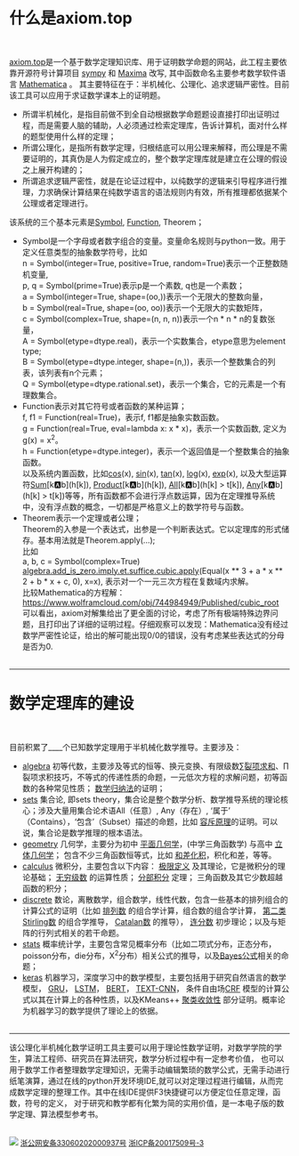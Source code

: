 # 什么是axiom.top  
  <br>

[axiom.top](../axiom.php)是一个基于数学定理知识库、用于证明数学命题的网站，此工程主要依靠开源符号计算项目 
[sympy](https://github.com/sympy/sympy) 和 
[Maxima](http://maxima.sourceforge.net) 改写, 其中函数命名主要参考数学软件语言
[Mathematica](https://reference.wolfram.com/language/index.html.en?source=footer)
。 其主要特征在于：半机械化、公理化、追求逻辑严密性。目前该工具可以应用于求证数学课本上的证明题。
	
	
* 所谓半机械化，是指目前做不到全自动根据数学命题题设直接打印出证明过程，而是需要人脑的辅助，人必须通过检索定理库，告诉计算机，面对什么样的题型使用什么样的定理；
* 所谓公理化，是指所有数学定理，归根结底可以用公理来解释，而公理是不需要证明的，其真伪是人为假定成立的，整个数学定理库就是建立在公理的假设之上展开构建的；
* 所谓追求逻辑严密性，就是在论证过程中，以纯数学的逻辑来引导程序进行推理，力求确保计算结果在纯数学语言的语法规则内有效，所有推理都依据某个公理或者定理进行。

该系统的三个基本元素是[Symbol](../axiom.php?symbol=Symbol), [Function](../axiom.php?symbol=Function), Theorem；
* Symbol是一个字母或者数字组合的变量。变量命名规则与python一致。用于定义任意类型的抽象数学符号，比如  
n = Symbol(integer=True, positive=True, random=True)表示一个正整数随机变量,   
p, q = Symbol(prime=True)表示p是一个素数, q也是一个素数；   
a = Symbol(integer=True, shape=(oo,))表示一个无限大的整数向量，  
b = Symbol(real=True, shape=(oo, oo))表示一个无限大的实数矩阵，  
c = Symbol(complex=True, shape=(n, n, n))表示一个n * n * n的复数张量，  
A = Symbol(etype=dtype.real)，表示一个实数集合，etype意思为element type;  
B = Symbol(etype=dtype.integer, shape=(n,))，表示一个整数集合的列表，该列表有n个元素；  
Q = Symbol(etype=dtype.rational.set)，表示一个集合，它的元素是一个有理数集合。
* Function表示对其它符号或者函数的某种运算；  
f, f1 = Function(real=True)，表示f, f1都是抽象实数函数。  
g = Function(real=True, eval=lambda x: x \* x)，表示一个实数函数, 定义为g(x) = x<sup>2</sup>。  
h = Function(etype=dtype.integer)，表示一个返回值是一个整数集合的抽象函数。  
以及系统内置函数，比如[cos](../axiom.php?symbol=cos)(x), [sin](../axiom.php?symbol=sin)(x), [tan](../axiom.php?symbol=tan)(x), [log](../axiom.php?symbol=log)(x), [exp](../axiom.php?symbol=exp)(x), 以及大型运算符[Sum](../axiom.php?symbol=Sum)\[k:a:b\](h\[k\]), [Product](../axiom.php?symbol=Product)\[k:a:b\](h\[k\]), [All](../axiom.php?symbol=All)\[k:a:b\](h\[k\] > t\[k\]), [Any](../axiom.php?symbol=Any)\[k:a:b\](h\[k\] > t\[k\])等等，所有函数都不会进行浮点数运算，因为在定理推导系统中，没有浮点数的概念，一切都是严格意义上的数学符号与函数。  
* Theorem表示一个定理或者公理；    
Theorem的入参是一个表达式，出参是一个判断表达式。它以定理库的形式储存。基本用法就是Theorem.apply(...);  
比如  
a, b, c = Symbol(complex=True)  
[algebra.add_is_zero.imply.et.suffice.cubic.apply](../axiom.php?module=algebra.add_is_zero.imply.et.suffice.cubic)(Equal(x ** 3 + a * x ** 2 + b * x + c, 0), x=x),  表示对一个一元三次方程在复数域内求解。  
比较Mathematica的方程解：
https://www.wolframcloud.com/obj/744984949/Published/cubic_root  
可以看出，axiom对解集给出了更全面的讨论，考虑了所有极端特殊边界问题，且打印出了详细的证明过程。仔细观察可以发现：Mathematica没有经过数学严密性论证，给出的解可能出现0/0的错误，没有考虑某些表达式的分母是否为0.
<br><br>
------


# 数学定理库的建设
  <br>
  
目前积累了<label id=count>____</label>个已知数学定理用于半机械化数学推导。主要涉及：	
	
* [algebra](../axiom.php?module=algebra) 初等代数，主要涉及等式的恒等、换元变换、有限级数[∑裂项求和](../axiom.php?module=algebra.sum.to.add.telescope)、∏裂项求积技巧，不等式的传递性质的命题，一元低次方程的求解问题，初等函数的各种常见性质；
[数学归纳法](../axiom.php?module=algebra.is_nonzero.suffice.imply.is_nonzero.induct)的证明；
* [sets](../axiom.php?module=sets) 集合论, 即sets theory，集合论是整个数学分析、数学推导系统的理论核心；涉及大量用集合论术语All（任意）, Any（存在）, ‘属于’ （Contains），‘包含’（Subset）描述的命题，比如
[容斥原理](../axiom.php?module=sets/imply/eq/principle/inclusion_exclusion/basic)的证明。可以说，集合论是数学推理的根本语法。
* [geometry](../axiom.php?module=geometry) 几何学，主要分为初中
[平面几何学](../axiom.php?module=geometry/plane)，(中学三角函数学) 与高中
[立体几何学](../axiom.php?module=geometry/solid)； 包含不少三角函数恒等式，比如
[和差化积](../axiom.php?module=geometry/plane/trigonometry/cosine/principle/add)，积化和差，等等。
* [calculus](../axiom.php?module=calculus) 微积分，主要包含以下内容： 
[极限定义](../axiom.php?module=calculus/eq/to/any_all/limit_definition) 及其理论，它是微积分的理论基础； 
[无穷级数](../axiom.php?module=calculus/series/infinite) 的运算性质；
[分部积分](../axiom.php?module=calculus/integral/by_parts) 定理；
三角函数及其它少数超越函数的积分；
* [discrete](../axiom.php?module=discrete) 数论，离散数学，组合数学，线性代数，包含一些基本的排列组合的计算公式的证明（比如
[排列数](../axiom.php?module=discrete.abs_cup.to.factorial) 的组合学计算，组合数的组合学计算， [第二类Stirling数](../axiom.php?module=discrete.stirling2.to.add.recurrence) 的组合学推导， 
[Catalan数](../axiom.php?module=discrete.eq.eq.imply.eq.catalan.recurrence) 的推导）， 
[连分数](../axiom.php?module=discrete.add.to.pow.HK.recurrence) 初步理论；以及与矩阵的行列式相关的若干命题。
* [stats](../axiom.php?module=stats) 概率统计学，主要包含常见概率分布（比如二项式分布，正态分布，poisson分布，die分布，Χ<sup>2</sup>分布）相关公式的推导，以及[Bayes公式](../axiom.php?module=stats/probability/to/mul)相关的命题；
* [keras](../axiom.php?module=keras) 机器学习，深度学习中的数学模型，主要包括用于研究自然语言的数学模型，
[GRU](https://arxiv.org/abs/1412.3555v1)，
[LSTM](https://www.mitpressjournals.org/doi/pdf/10.1162/089976600300015015)，
[BERT](https://arxiv.org/abs/1706.03762)，
[TEXT-CNN](https://arxiv.org/pdf/1408.5882.pdf)，
条件自由场[CRF](https://arxiv.org/abs/1603.01360) 模型的计算公式以其在计算上的各种性质，以及KMeans++
[聚类收敛性](../axiom.php?module=keras/cluster/KMeans/monotony) 部分证明。概率论为机器学习的数学提供了理论上的依据。
<br><br>
-------
该公理化半机械化数学证明工具主要可以用于理论性数学证明，对数学学院的学生，算法工程师、研究员在算法研究，数学分析过程中有一定参考价值，
也可以用于数学工作者整理数学定理知识，无需手动编辑繁琐的数学公式，无需手动进行纸笔演算，通过在线的python开发环境IDE,就可以对定理过程进行编辑，从而完成数学定理的整理工作。其中在线IDE提供F3快捷键可以方便定位任意定理，函数，符号的定义，
对于研究和教学都有化繁为简的实用价值，是一本电子版的数学定理、算法模型参考书。
<br><br>

![](png/national_emblem.png)
[<font size=2>浙公网安备33060202000937号</font>](http://www.beian.gov.cn/portal/registerSystemInfo?recordcode=33060202000937)
[<font size=2>浙ICP备20017509号-3</font>](https://beian.miit.gov.cn/)

<script	src="https://cdn.jsdelivr.net/npm/jquery/dist/jquery.min.js"></script>

<script>
	$('#count').load("/sympy/php/request/count.php");
</script>